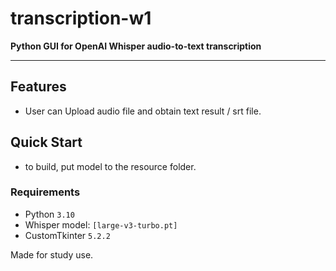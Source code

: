 # transcription-w1  
**Python GUI for OpenAI Whisper audio-to-text transcription**

---

## Features
- User can Upload audio file and obtain text result / srt file. 

## Quick Start
- to build, put model to the resource folder.
 
### Requirements
- Python `3.10`  
- Whisper model: `[large-v3-turbo.pt]`
- CustomTkinter `5.2.2`



Made for study use.